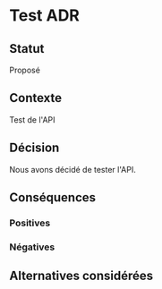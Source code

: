 # Test ADR

## Statut
Proposé

## Contexte
Test de l'API

## Décision
Nous avons décidé de tester l'API.

## Conséquences
### Positives


### Négatives


## Alternatives considérées

